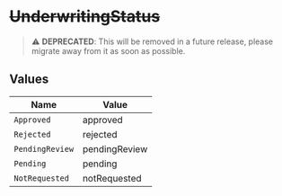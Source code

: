# ~~UnderwritingStatus~~

> :warning: **DEPRECATED**: This will be removed in a future release, please migrate away from it as soon as possible.


## Values

| Name            | Value           |
| --------------- | --------------- |
| `Approved`      | approved        |
| `Rejected`      | rejected        |
| `PendingReview` | pendingReview   |
| `Pending`       | pending         |
| `NotRequested`  | notRequested    |